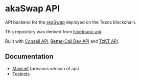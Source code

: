 # akaSwap API

API backend for the [akaSwap](https://akaswap.com) deployed on the Tezos blockchain.

This repository was derived from [hicetnunc-api](https://github.com/hicetnunc2000/hicetnunc-api).

Built with [Conseil API](https://github.com/Cryptonomic/Conseil), [Better-Call Dev API](https://better-call.dev/) and [TzKT API](https://tzkt.io/).

## Documentation

- [Mainnet](https://akaswap.com/api/doc) (previous version of api)
- [Testnets](https://testnets.akaswap.com/api/doc)
